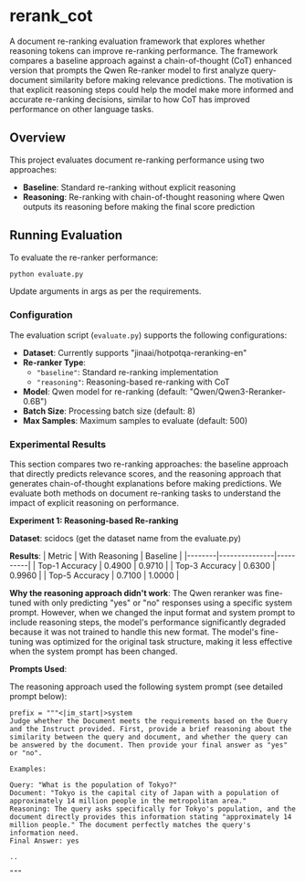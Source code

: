 # rerank_cot

A document re-ranking evaluation framework that explores whether reasoning tokens can improve re-ranking performance. The framework compares a baseline approach against a chain-of-thought (CoT) enhanced version that prompts the Qwen Re-ranker model to first analyze query-document similarity before making relevance predictions. The motivation is that explicit reasoning steps could help the model make more informed and accurate re-ranking decisions, similar to how CoT has improved performance on other language tasks.

## Overview

This project evaluates document re-ranking performance using two approaches:
- **Baseline**: Standard re-ranking without explicit reasoning
- **Reasoning**: Re-ranking with chain-of-thought reasoning where Qwen outputs its reasoning before making the final score prediction

## Running Evaluation

To evaluate the re-ranker performance:

```bash
python evaluate.py
```

Update arguments in args as per the requirements.

### Configuration

The evaluation script (`evaluate.py`) supports the following configurations:

- **Dataset**: Currently supports "jinaai/hotpotqa-reranking-en"
- **Re-ranker Type**: 
  - `"baseline"`: Standard re-ranking implementation
  - `"reasoning"`: Reasoning-based re-ranking with CoT
- **Model**: Qwen model for re-ranking (default: "Qwen/Qwen3-Reranker-0.6B")
- **Batch Size**: Processing batch size (default: 8)
- **Max Samples**: Maximum samples to evaluate (default: 500)

### Experimental Results

This section compares two re-ranking approaches: the baseline approach that directly predicts relevance scores, and the reasoning approach that generates chain-of-thought explanations before making predictions. We evaluate both methods on document re-ranking tasks to understand the impact of explicit reasoning on performance.

**Experiment 1: Reasoning-based Re-ranking**

**Dataset**: scidocs (get the dataset name from the evaluate.py)

**Results**:
| Metric | With Reasoning | Baseline |
|--------|---------------|----------|
| Top-1 Accuracy | 0.4900 | 0.9710 |
| Top-3 Accuracy | 0.6300 | 0.9960 |
| Top-5 Accuracy | 0.7100 | 1.0000 |

**Why the reasoning approach didn't work**: The Qwen reranker was fine-tuned with only predicting "yes" or "no" responses using a specific system prompt. However, when we changed the input format and system prompt to include reasoning steps, the model's performance significantly degraded because it was not trained to handle this new format. The model's fine-tuning was optimized for the original task structure, making it less effective when the system prompt has been changed. 

**Prompts Used**:

The reasoning approach used the following system prompt (see detailed prompt below):

```
prefix = """<|im_start|>system
Judge whether the Document meets the requirements based on the Query and the Instruct provided. First, provide a brief reasoning about the similarity between the query and document, and whether the query can be answered by the document. Then provide your final answer as "yes" or "no".

Examples:

Query: "What is the population of Tokyo?"
Document: "Tokyo is the capital city of Japan with a population of approximately 14 million people in the metropolitan area."
Reasoning: The query asks specifically for Tokyo's population, and the document directly provides this information stating "approximately 14 million people." The document perfectly matches the query's information need.
Final Answer: yes

..

"""
```


